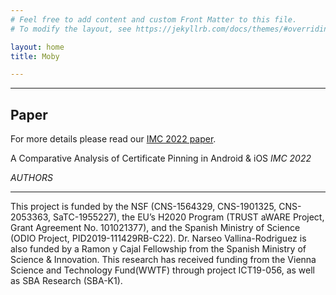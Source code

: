 ```yaml
---
# Feel free to add content and custom Front Matter to this file.
# To modify the layout, see https://jekyllrb.com/docs/themes/#overriding-theme-defaults

layout: home
title: Moby

---
```



---

## Paper

For more details please read our [IMC 2022 paper](https://dspace.networks.imdea.org/handle/20.500.12761/1623).

A Comparative Analysis of Certificate Pinning in Android & iOS *IMC 2022*

*AUTHORS*

---

This project is funded by the NSF (CNS-1564329, CNS-1901325, CNS-2053363, SaTC-1955227),
the EU’s H2020 Program (TRUST aWARE Project, Grant Agreement No. 101021377),
and the Spanish Ministry of Science (ODIO Project, PID2019-111429RB-C22).
Dr. Narseo Vallina-Rodriguez is also funded by a Ramon y Cajal Fellowship from
the Spanish Ministry of Science & Innovation.
This research has received funding from the Vienna Science and Technology
Fund(WWTF) through project ICT19-056, as well as SBA Research (SBA-K1).
